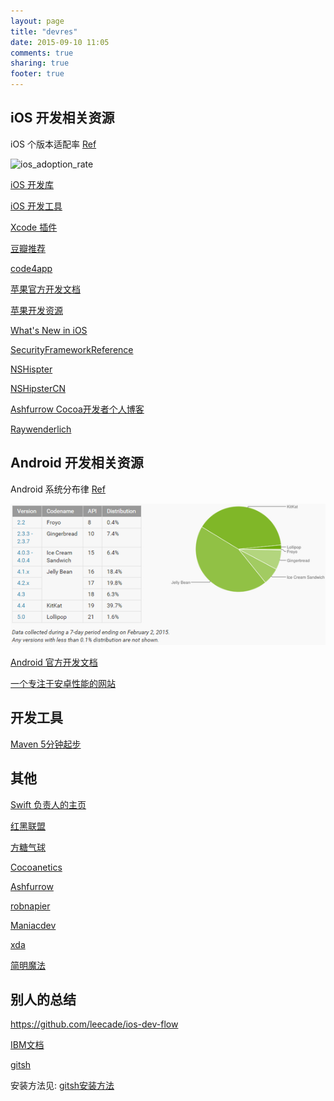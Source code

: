 ```yaml
---
layout: page
title: "devres"
date: 2015-09-10 11:05
comments: true
sharing: true
footer: true
---
```


## iOS 开发相关资源

iOS 个版本适配率 [Ref](http://www.macrumors.com/2015/09/17/early-ios-9-adoption-rate/)

![ios_adoption_rate](/images/refered/ios_os_adoption_rate.png)

[iOS 开发库]({{site.url}}/blog/ios-chang-yong-di-san-fang-ku)

[iOS 开发工具]({{site.url}}/blog/useful-tools-for-xcode)

[Xcode 插件]({{site.url}}/blog/useful-plugins-for-xcode)

[豆瓣推荐](http://www.douban.com/note/276160185/)

[code4app](http://code4app.com/)

<a href="https://developer.apple.com/library/" target="_blank">苹果官方开发文档</a>

<a href="https://developer.apple.com/resources/" target="_blank">苹果开发资源</a>

<a href="https://developer.apple.com/library/prerelease/ios/releasenotes/General/WhatsNewIniOS/Introduction/Introduction.html#//apple_ref/doc/uid/TP40008244-SW1" target="_blank">What's New in iOS</a>

[SecurityFrameworkReference](https://developer.apple.com/library/ios/documentation/Security/Reference/certifkeytrustservices/index.html)

<a href="http://nshipster.com/" target="_blank">NSHispter</a>

<a href="http://nshipster.cn/" target="_blank">NSHipsterCN</a>

[Ashfurrow Cocoa开发者个人博客](http://ashfurrow.com/)

<!-- [iOS 博客资源]({{site_url}}/works/ios-ui-libs.html) -->

<a href="http://www.raywenderlich.com/" target="_blank">Raywenderlich</a>

## Android 开发相关资源

Android 系统分布律 [Ref](http://tech.163.com/15/0203/05/AHGP13N0000915BF.html)

![android_adoption_rate](/images/refered/android_os_adoption_rate.png)

<a href="http://developer.android.com/index.html" target="_blank">Android 官方开发文档</a>

<a href="http://androidperformance.com/" target="_blank">一个专注于安卓性能的网站</a>

## 开发工具

[Maven 5分钟起步](https://maven.apache.org/guides/getting-started/maven-in-five-minutes.html)

## 其他

[Swift 负责人的主页](http://nondot.org/sabre/)

[红黑联盟](http://www.2cto.com/)

[方糖气球](http://ftqq.com/)

[Cocoanetics](http://www.cocoanetics.com/)

[Ashfurrow](http://ashfurrow.com/)

[robnapier](http://robnapier.net/)

[Maniacdev](https://maniacdev.com/)

[xda](http://forum.xda-developers.com/)

[简明魔法](http://www.nowamagic.net/)

## 别人的总结

https://github.com/leecade/ios-dev-flow

<a href="http://www.ibm.com/developerworks/cn/views/web/libraryview.jsp?sort_by=&show_abstract=true&show_all=&search_flag=&contentarea_by=Web+development&search_by=&topic_by=-1&type_by=%E6%89%80%E6%9C%89%E7%B1%BB%E5%88%AB&ib" target="_blank">IBM文档</a>

[gitsh](https://github.com/thoughtbot/gitsh)

安装方法见: [gitsh安装方法]({{site.url}}/blog/gitsh-de-an-zhuang-he-shi-yong)
